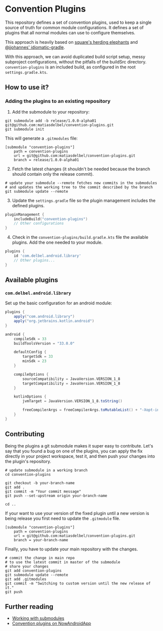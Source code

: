 # Convention Plugins
This repository defines a set of convention plugins, used to keep a single source of truth for 
common module configurations. It defines a set of plugins that all normal modules can use to 
configure themselves.

This approach is heavily based on [square's herding elephants](https://developer.squareup.com/blog/herding-elephants/) 
and [@jjohannes' idiomatic-gradle](https://github.com/jjohannes/idiomatic-gradle).

With this approach, we can avoid duplicated build script setup, messy subproject configurations,
without the pitfalls of the buildSrc directory. `convention-plugins` is an included build, as 
configured in the root `settings.gradle.kts`.

## How to use it?
### Adding the plugins to an existing repository
1. Add the submodule to your repository:
```shell
git submodule add -b release/1.0.0-alpha01 git@github.com:matiasdelbel/convention-plugins.git
git submodule init
```

This will generate a `.gitmodules` file:
```shell
[submodule "convention-plugins"]
	path = convention-plugins
	url = git@github.com:matiasdelbel/convention-plugins.git
	branch = release/1.0.0-alpha01
```

2. Fetch the latest changes (it shouldn't be needed because the branch should contain only the release commit).
```shell
# update your submodule --remote fetches new commits in the submodules
# and updates the working tree to the commit described by the branch
git submodule update --remote
```

3. Update the `settings.gradle` file so the plugin management includes the defined plugins.
```kotlin
pluginManagement {
    includeBuild("convention-plugins")
    // Other configurations
}
```

4. Check in the `convention-plugins/build.gradle.kts` file the available plugins. Add the one needed 
to your module.
```groovy
plugins {
    id 'com.delbel.android.library'
    // Other plugins...
}
```

## Available plugins
### `com.delbel.android.library`
Set up the basic configuration for an android module:

```groovy
plugins {
    apply("com.android.library")
    apply("org.jetbrains.kotlin.android")
}

android {
    compileSdk = 33
    buildToolsVersion = "33.0.0"

    defaultConfig {
        targetSdk = 33
        minSdk = 23
    }

    compileOptions {
        sourceCompatibility = JavaVersion.VERSION_1_8
        targetCompatibility = JavaVersion.VERSION_1_8
    }

    kotlinOptions {
        jvmTarget = JavaVersion.VERSION_1_8.toString()

        freeCompilerArgs = freeCompilerArgs.toMutableList() + "-Xopt-in=kotlin.RequiresOptIn" + "-Xjvm-default=all-compatibility"
    }
}
```

## Contributing
Being the plugins a git submodule makes it super easy to contribute. Let's say that you found a bug 
on one of the plugins, you can apply the fix directly in your project workspace, test it, and then 
push your changes into the plugin's repository. 

```shell
# update submodule in a working branch
cd convention-plugins

git checkout -b your-branch-name
git add . 
git commit -m "Your commit message"
git push --set-upstream origin your-branch-name

cd ..
```

If your want to use your version of the fixed plugin until a new version is being release you first
need to update the `.gitmodule` file.
```shell
[submodule "convention-plugins"]
	path = convention-plugins
	url = git@github.com:matiasdelbel/convention-plugins.git
	branch = your-branch-name

```

Finally, you have to update your main repository with the changes.
```shell
# commit the change in main repo
# to use the latest commit in master of the submodule
# share your changes
git add convention-plugins
git submodule update --remote
git add .gitmodules
git commit -m "Switching to custom version until the new release of it."
git push
```

## Further reading
- [Working with submodules](https://www.vogella.com/tutorials/GitSubmodules/article.html)
- [Convention plugins on NowAndroidApp](https://github.com/android/nowinandroid/tree/main/build-logic)
  